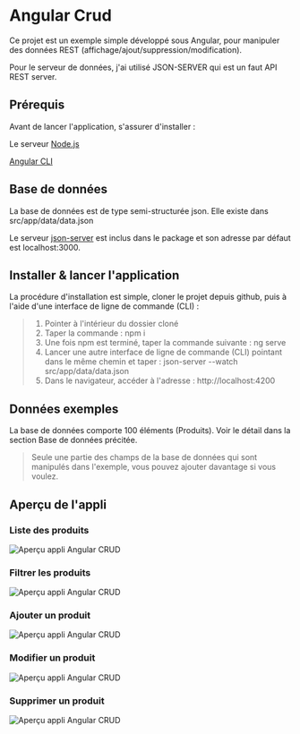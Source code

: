# Angular Crud

Ce projet est un exemple simple développé sous Angular, pour manipuler des données REST (affichage/ajout/suppression/modification).

Pour le serveur de données, j'ai utilisé JSON-SERVER qui est un faut API REST server.

## Prérequis

Avant de lancer l'application, s'assurer d'installer :

Le serveur [Node.js](https://nodejs.org/fr/)

[Angular CLI](https://angular.io/cli)

## Base de données

La base de données est de type semi-structurée json. Elle existe dans src/app/data/data.json

Le serveur [json-server](https://www.npmjs.com/package/json-server) est inclus dans le package et son adresse par défaut est localhost:3000.

## Installer & lancer l'application

La procédure d'installation est simple, cloner le projet depuis github, puis à l'aide d'une interface de ligne de commande (CLI) :

><ol>
><li>Pointer à l'intérieur du dossier cloné</li>
><li>Taper la commande : npm i</li>
><li>Une fois npm est terminé, taper la commande suivante : ng serve</li>
><li>Lancer une autre interface de ligne de commande (CLI) pointant dans le même chemin et taper : json-server --watch src/app/data/data.json</li>
><li>Dans le navigateur, accéder à l'adresse : http://localhost:4200</li>
></ol>


## Données exemples

La base de données comporte 100 éléments (Produits).
Voir le détail dans la section Base de données précitée.

>Seule une partie des champs de la base de données qui sont manipulés dans l'exemple, vous pouvez ajouter davantage si vous voulez.

## Aperçu de l'appli

### Liste des produits
![Aperçu appli Angular CRUD](https://www.abatalib.com/github/crud1.PNG "Liste des produits")

### Filtrer les produits
![Aperçu appli Angular CRUD](https://www.abatalib.com/github/crud2.PNG "Filter les produits")

### Ajouter un produit
![Aperçu appli Angular CRUD](https://www.abatalib.com/github/crud3.PNG "Ajouter un produit")

### Modifier un produit
![Aperçu appli Angular CRUD](https://www.abatalib.com/github/crud4.PNG "Modifier un produit")

### Supprimer un produit
![Aperçu appli Angular CRUD](https://www.abatalib.com/github/crud5.PNG "Supprimer un produit")
